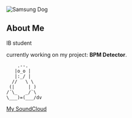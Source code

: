 ![Samsung Dog](https://lifehacker.com/imagery/articles/01HF2H80SB3CZVV6YVQDSFZM0G/hero-image.fill.size_1600x675.jpg)

## About Me
IB student 

currently working on my project: **BPM Detector**.

```
    .--.
   |o_o |
   |:_/ |
  //   \ \
 (|     | )
/´\_   _/`\
\___)=(___/dv
```


[My SoundCloud](https://soundcloud.com/danielvegaa)
